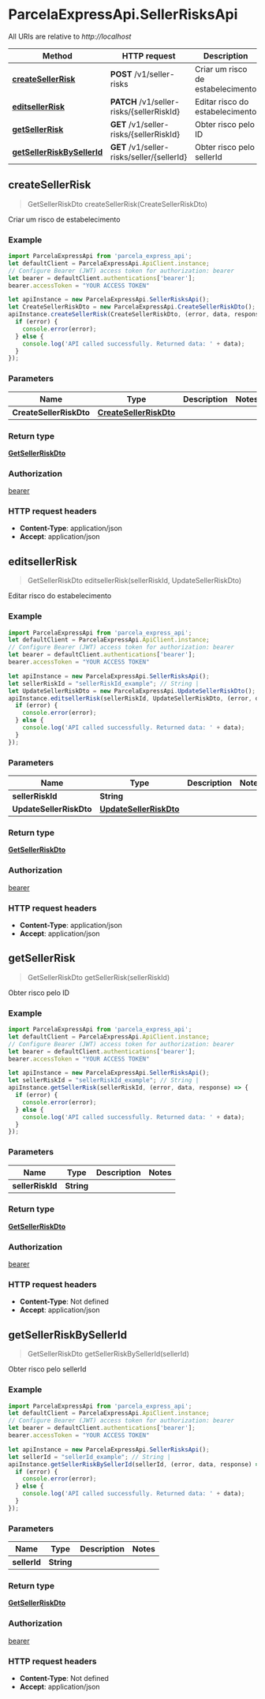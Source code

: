 # ParcelaExpressApi.SellerRisksApi

All URIs are relative to *http://localhost*

Method | HTTP request | Description
------------- | ------------- | -------------
[**createSellerRisk**](SellerRisksApi.md#createSellerRisk) | **POST** /v1/seller-risks | Criar um risco de estabelecimento
[**editsellerRisk**](SellerRisksApi.md#editsellerRisk) | **PATCH** /v1/seller-risks/{sellerRiskId} | Editar risco do estabelecimento
[**getSellerRisk**](SellerRisksApi.md#getSellerRisk) | **GET** /v1/seller-risks/{sellerRiskId} | Obter risco pelo ID
[**getSellerRiskBySellerId**](SellerRisksApi.md#getSellerRiskBySellerId) | **GET** /v1/seller-risks/seller/{sellerId} | Obter risco pelo sellerId



## createSellerRisk

> GetSellerRiskDto createSellerRisk(CreateSellerRiskDto)

Criar um risco de estabelecimento

### Example

```javascript
import ParcelaExpressApi from 'parcela_express_api';
let defaultClient = ParcelaExpressApi.ApiClient.instance;
// Configure Bearer (JWT) access token for authorization: bearer
let bearer = defaultClient.authentications['bearer'];
bearer.accessToken = "YOUR ACCESS TOKEN"

let apiInstance = new ParcelaExpressApi.SellerRisksApi();
let CreateSellerRiskDto = new ParcelaExpressApi.CreateSellerRiskDto(); // CreateSellerRiskDto | 
apiInstance.createSellerRisk(CreateSellerRiskDto, (error, data, response) => {
  if (error) {
    console.error(error);
  } else {
    console.log('API called successfully. Returned data: ' + data);
  }
});
```

### Parameters


Name | Type | Description  | Notes
------------- | ------------- | ------------- | -------------
 **CreateSellerRiskDto** | [**CreateSellerRiskDto**](CreateSellerRiskDto.md)|  | 

### Return type

[**GetSellerRiskDto**](GetSellerRiskDto.md)

### Authorization

[bearer](../README.md#bearer)

### HTTP request headers

- **Content-Type**: application/json
- **Accept**: application/json


## editsellerRisk

> GetSellerRiskDto editsellerRisk(sellerRiskId, UpdateSellerRiskDto)

Editar risco do estabelecimento

### Example

```javascript
import ParcelaExpressApi from 'parcela_express_api';
let defaultClient = ParcelaExpressApi.ApiClient.instance;
// Configure Bearer (JWT) access token for authorization: bearer
let bearer = defaultClient.authentications['bearer'];
bearer.accessToken = "YOUR ACCESS TOKEN"

let apiInstance = new ParcelaExpressApi.SellerRisksApi();
let sellerRiskId = "sellerRiskId_example"; // String | 
let UpdateSellerRiskDto = new ParcelaExpressApi.UpdateSellerRiskDto(); // UpdateSellerRiskDto | 
apiInstance.editsellerRisk(sellerRiskId, UpdateSellerRiskDto, (error, data, response) => {
  if (error) {
    console.error(error);
  } else {
    console.log('API called successfully. Returned data: ' + data);
  }
});
```

### Parameters


Name | Type | Description  | Notes
------------- | ------------- | ------------- | -------------
 **sellerRiskId** | **String**|  | 
 **UpdateSellerRiskDto** | [**UpdateSellerRiskDto**](UpdateSellerRiskDto.md)|  | 

### Return type

[**GetSellerRiskDto**](GetSellerRiskDto.md)

### Authorization

[bearer](../README.md#bearer)

### HTTP request headers

- **Content-Type**: application/json
- **Accept**: application/json


## getSellerRisk

> GetSellerRiskDto getSellerRisk(sellerRiskId)

Obter risco pelo ID

### Example

```javascript
import ParcelaExpressApi from 'parcela_express_api';
let defaultClient = ParcelaExpressApi.ApiClient.instance;
// Configure Bearer (JWT) access token for authorization: bearer
let bearer = defaultClient.authentications['bearer'];
bearer.accessToken = "YOUR ACCESS TOKEN"

let apiInstance = new ParcelaExpressApi.SellerRisksApi();
let sellerRiskId = "sellerRiskId_example"; // String | 
apiInstance.getSellerRisk(sellerRiskId, (error, data, response) => {
  if (error) {
    console.error(error);
  } else {
    console.log('API called successfully. Returned data: ' + data);
  }
});
```

### Parameters


Name | Type | Description  | Notes
------------- | ------------- | ------------- | -------------
 **sellerRiskId** | **String**|  | 

### Return type

[**GetSellerRiskDto**](GetSellerRiskDto.md)

### Authorization

[bearer](../README.md#bearer)

### HTTP request headers

- **Content-Type**: Not defined
- **Accept**: application/json


## getSellerRiskBySellerId

> GetSellerRiskDto getSellerRiskBySellerId(sellerId)

Obter risco pelo sellerId

### Example

```javascript
import ParcelaExpressApi from 'parcela_express_api';
let defaultClient = ParcelaExpressApi.ApiClient.instance;
// Configure Bearer (JWT) access token for authorization: bearer
let bearer = defaultClient.authentications['bearer'];
bearer.accessToken = "YOUR ACCESS TOKEN"

let apiInstance = new ParcelaExpressApi.SellerRisksApi();
let sellerId = "sellerId_example"; // String | 
apiInstance.getSellerRiskBySellerId(sellerId, (error, data, response) => {
  if (error) {
    console.error(error);
  } else {
    console.log('API called successfully. Returned data: ' + data);
  }
});
```

### Parameters


Name | Type | Description  | Notes
------------- | ------------- | ------------- | -------------
 **sellerId** | **String**|  | 

### Return type

[**GetSellerRiskDto**](GetSellerRiskDto.md)

### Authorization

[bearer](../README.md#bearer)

### HTTP request headers

- **Content-Type**: Not defined
- **Accept**: application/json

